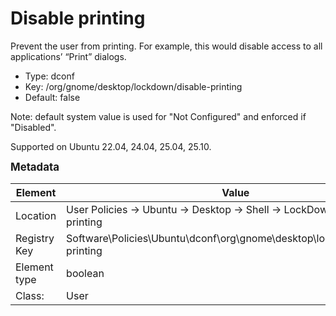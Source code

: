# Disable printing

Prevent the user from printing. For example, this would disable access to all applications’ “Print” dialogs.

- Type: dconf
- Key: /org/gnome/desktop/lockdown/disable-printing
- Default: false

Note: default system value is used for "Not Configured" and enforced if "Disabled".

Supported on Ubuntu 22.04, 24.04, 25.04, 25.10.



<span style="font-size: larger;">**Metadata**</span>

| Element      | Value            |
| ---          | ---              |
| Location     | User Policies -> Ubuntu -> Desktop -> Shell -> LockDown -> Disable printing    |
| Registry Key | Software\Policies\Ubuntu\dconf\org\gnome\desktop\lockdown\disable-printing         |
| Element type | boolean |
| Class:       | User       |
